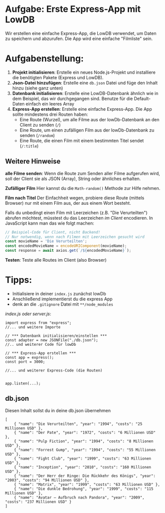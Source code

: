 # Aufgabe: Erste Express-App mit LowDB

Wir erstellen eine einfache Express-App, die LowDB verwendet, um Daten zu speichern und abzurufen. Die App wird eine einfache "Filmliste" sein.

# Aufgabenstellung:

1. **Projekt initialisieren**: Erstelle ein neues Node.js-Projekt und installiere die benötigten Pakete (Express und LowDB).
2. **Json-Datei hinzufügen**: Erstelle eine `db.json` Datei und füge den Inhalt hinzu (siehe ganz unten)
3. **Datenbank initialisieren**: Erstelle eine LowDB-Datenbank ähnlich wie in dem Beispiel, das wir durchgegangen sind. Benutze für die Default-Daten einfach ein leeres Array
4. **Express-App erstellen**: Erstelle eine einfache Express-App. Die App sollte mindestens drei Routen haben: 
	- Eine Route (Wurzel), um alle Filme aus der lowDb-Datenbank an den Client zu senden (`/`) 
	- Eine Route, um einen zufälligen Film aus der lowDb-Datenbank zu senden (`/random`) 
	- Eine Route, die einen Film mit einem bestimmten Titel sendet (`/:title`) 

## Weitere Hinweise
**alle Filme senden**: 
Wenn die Route zum Senden aller Filme aufgerufen wird, soll der Client sie als JSON (Array), String oder ähnliches erhalten.

**Zufälliger Film**
Hier kannst du die `Math-random()` Methode zur Hilfe nehmen. 

**Film nach Titel**
Der Einfachheit wegen, probiere diese Route (mittels Browser) nur mit einem Film aus, der aus einem Wort besteht.

Falls du unbedingt einen Film mit Leerzeichen (z.B. "Die Verurteilten") abrufen möchtest, müsstest du das Leerzeichen *im Client* encodieren. In JavaScript kann man das wie folgt machen:

```javascript
// Beispiel-Code für Client, nicht Backend!
// Nur notwendig, wenn nach Filmen mit Leerzeichen gesucht wird
const movieName = 'Die Verurteilten';
const encodedMovieName = encodeURIComponent(movieName);
const response = await axios.get(`/${encodedMovieName}`);
```


 **Testen**: Teste alle Routes im Client (also Browser)

# Tipps:
- Initialisiere in deiner `index.js` zunächst lowDb
- Anschließend implementierst du die express App
- denk an die `.gitignore` Datei mit `**/node_modules`

_index.js oder server.js_:
```
import express from "express";
//... und weitere Importe

// *** Datenbank initialisieren/einstellen *** 
const adapter = new JSONFile("./db.json"); 
//.. und weiterer Code für lowDb

// *** Express-App erstellen ***
const app = express();
const port = 3000;

//... und weiterer Express-Code (die Routen)


app.listen(...);
```




## db.json
Diesen Inhalt sollst du in deine db.json übernehmen
```
[
    { "name": "Die Verurteilten", "year": "1994", "costs": "25 Millionen USD" },
    { "name": "Der Pate", "year": "1972", "costs": "6 Millionen USD" },
    { "name": "Pulp Fiction", "year": "1994", "costs": "8 Millionen USD" },
    { "name": "Forrest Gump", "year": "1994", "costs": "55 Millionen USD" },
    { "name": "Fight Club", "year": "1999", "costs": "63 Millionen USD" },
    { "name": "Inception", "year": "2010", "costs": "160 Millionen USD" },
    { "name": "Der Herr der Ringe: Die Rückkehr des Königs", "year": "2003", "costs": "94 Millionen USD" },
    { "name": "Matrix", "year": "1999", "costs": "63 Millionen USD" },
    { "name": "Die dunkle Bedrohung", "year": "1999", "costs": "115 Millionen USD" },
    { "name": "Avatar – Aufbruch nach Pandora", "year": "2009", "costs": "237 Millionen USD" }
]
```

